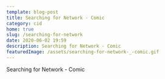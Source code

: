 ```yaml
---
template: blog-post
title: Searching for Network - Comic
category: cid
home: true
slug: /searching-for-network
date: 2020-06-02 19:59
description: Searching for Network - Comic
featuredImage: /assets/searching-for-network-_-comic.gif
---
```

Searching for Network - Comic